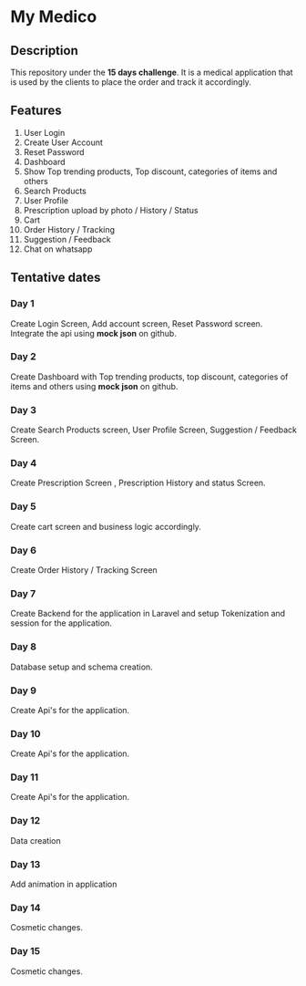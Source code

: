 # My Medico

## Description

This repository under the **15 days challenge**. 
It is a medical application that is used by the clients to place the order and track it accordingly.

## Features
1. User Login
2. Create User Account
3. Reset Password
4. Dashboard
5. Show Top trending products, Top discount, categories of items and others 
6. Search Products
7. User Profile
8. Prescription upload by photo / History / Status
9. Cart 
10. Order History / Tracking
11. Suggestion / Feedback
12. Chat on whatsapp

## Tentative dates

### Day 1 

Create Login Screen, Add account screen, Reset Password screen. Integrate the api using **mock json** on github.

### Day 2 

Create Dashboard with Top trending products, top discount, categories of items and others using  **mock json** on github.

### Day 3 

Create Search Products screen, User Profile Screen, Suggestion / Feedback Screen.

### Day 4 

Create Prescription Screen , Prescription History and status Screen.

### Day 5 

Create cart screen and business logic accordingly.

### Day 6 

Create Order History / Tracking Screen

### Day 7 

Create Backend for the application in Laravel and setup Tokenization and session for the application.

### Day 8 

Database setup and schema creation.

### Day 9 

Create Api's for the application.

### Day 10 

Create Api's for the application.

### Day 11 

Create Api's for the application.

### Day 12 

Data creation

### Day 13 

Add animation in application

### Day 14 

Cosmetic changes.

### Day 15 

Cosmetic changes.